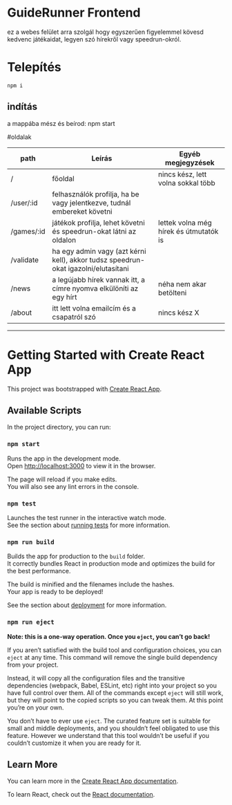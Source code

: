 # GuideRunner Frontend

ez a webes felület arra szolgál hogy egyszerűen figyelemmel kövesd kedvenc játékaidat, legyen szó hírekről vagy speedrun-okról.


# Telepítés
    npm i

## indítás

a mappába mész és beírod: npm start

#oldalak

| path | Leírás | Egyéb megjegyzések |
| ------------- | ------------- | ------------- |
| / | főoldal | nincs kész, lett volna sokkal több |
| /user/:id | felhasználók profilja, ha be vagy jelentkezve, tudnál embereket követni |  |
| /games/:id | játékok profilja, lehet követni és speedrun-okat látni az oldalon | lettek volna még hírek és útmutatók is |
| /validate | ha egy admin vagy (azt kérni kell), akkor tudsz speedrun-okat igazolni/elutasítani |  |
| /news | a legújabb hírek vannak itt, a címre nyomva elkülöníti az egy hírt | néha nem akar betölteni |
| /about | itt lett volna emailcím és a csapatról szó | nincs kész X |

---

# Getting Started with Create React App

This project was bootstrapped with [Create React App](https://github.com/facebook/create-react-app).

## Available Scripts

In the project directory, you can run:

### `npm start`

Runs the app in the development mode.\
Open [http://localhost:3000](http://localhost:3000) to view it in the browser.

The page will reload if you make edits.\
You will also see any lint errors in the console.

### `npm test`

Launches the test runner in the interactive watch mode.\
See the section about [running tests](https://facebook.github.io/create-react-app/docs/running-tests) for more information.

### `npm run build`

Builds the app for production to the `build` folder.\
It correctly bundles React in production mode and optimizes the build for the best performance.

The build is minified and the filenames include the hashes.\
Your app is ready to be deployed!

See the section about [deployment](https://facebook.github.io/create-react-app/docs/deployment) for more information.

### `npm run eject`

**Note: this is a one-way operation. Once you `eject`, you can’t go back!**

If you aren’t satisfied with the build tool and configuration choices, you can `eject` at any time. This command will remove the single build dependency from your project.

Instead, it will copy all the configuration files and the transitive dependencies (webpack, Babel, ESLint, etc) right into your project so you have full control over them. All of the commands except `eject` will still work, but they will point to the copied scripts so you can tweak them. At this point you’re on your own.

You don’t have to ever use `eject`. The curated feature set is suitable for small and middle deployments, and you shouldn’t feel obligated to use this feature. However we understand that this tool wouldn’t be useful if you couldn’t customize it when you are ready for it.

## Learn More

You can learn more in the [Create React App documentation](https://facebook.github.io/create-react-app/docs/getting-started).

To learn React, check out the [React documentation](https://reactjs.org/).
